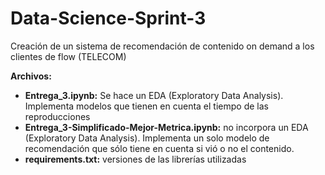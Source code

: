 # Data-Science-Sprint-3
Creación de un sistema de recomendación de contenido on demand a los clientes de flow (TELECOM)

<b>Archivos:</b>

<ul>
  <li><b>Entrega_3.ipynb:</b> Se hace un EDA (Exploratory Data Analysis). Implementa modelos que tienen en cuenta el tiempo de las reproducciones</li>
  <li><b>Entrega_3-Simplificado-Mejor-Metrica.ipynb:</b> no incorpora un EDA (Exploratory Data Analysis). Implementa un solo modelo de recomendación que sólo tiene en cuenta si vió o no el contenido. </li>
  <li><b>requirements.txt:</b> versiones de las librerías utilizadas</li>
</ul>
